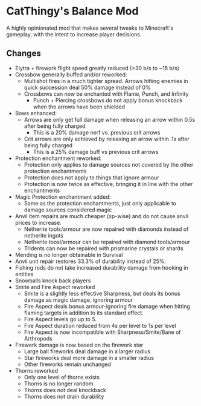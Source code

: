 # CatThingy's Balance Mod

A highly opinionated mod that makes several tweaks to Minecraft's gameplay, with the intent to increase player
decisions.

## Changes
- Elytra + firework flight speed greatly reduced (>30 b/s to ~15 b/s)
- Crossbow generally buffed and/or reworked:
    - Multishot fires in a much tighter spread. Arrows hitting enemies in quick succession deal 50% damage instead of 0%
    - Crossbows can now be enchanted with Flame, Punch, and Infinity
      - Punch + Piercing crossbows do not apply bonus knockback when the arrows have been shielded
- Bows enhanced:
    - Arrows are only get full damage when releasing an arrow within 0.5s after being fully charged
       - This is a 20% damage nerf vs. previous crit arrows
    - Crit arrows are only achieved by releasing an arrow within .1s after being fully charged
       - This is a 25% damage buff vs previous crit arrows
- Protection enchantment reworked:
    - Protection only applies to damage sources not covered by the other protection enchantments
    - Protection does not apply to things that ignore armour
    - Protection is now twice as effective, bringing it in line with the other enchantments
- Magic Protection enchantment added:
    - Same as the protection enchantments, just only applicable to damage sources considered magic
- Anvil item repairs are much cheaper (xp-wise) and do not cause anvil prices to increase.
    - Netherite tools/armour are now repaired with diamonds instead of netherite ingots
    - Netherite toosl/armour can be repaired with diamond tools/armour
    - Tridents can now be repaired with prismarine crystals or shards
- Mending is no longer obtainable in Survival
- Anvil unit repair restores 33.3% of durability instead of 25%.
- Fishing rods do not take increased durability damage from hooking in entities
- Snowballs knock back players
- Smite and Fire Aspect reworked
    - Smite is a slightly less effective Sharpness, but deals its bonus damage as magic damage, ignoring armour
    - Fire Aspect deals bonus armour-ignoring fire damage when hitting flaming targets in addition to its standard effect.
    - Fire Aspect levels go up to 5.
    - Fire Aspect duration reduced from 4s per level to 1s per level
    - Fire Aspect is now incompatible with Sharpness/Smite/Bane of Arthropods
- Firework damage is now based on the firework star
    - Large ball fireworks deal damage in a larger radius
    - Star fireworks deal more damage in a smaller radius
    - Other fireworks remain unchanged
- Thorns reworked
    - Only one level of thorns exists
    - Thorns is no longer random
    - Thorns does not deal knockback
    - Thorns does not drain durability